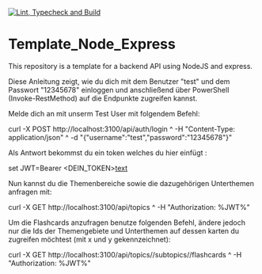 [![Lint, Typecheck and Build](https://github.com/DHBW-KA-Webengineering/Template_Node_Express/actions/workflows/build.yml/badge.svg)](https://github.com/DHBW-KA-Webengineering/Template_Node_Express/actions/workflows/build.yml)

# Template_Node_Express

This repository is a template for a backend API using NodeJS and express.


Diese Anleitung zeigt, wie du dich mit dem Benutzer "test" und dem Passwort "12345678" einloggen und anschließend über PowerShell (Invoke-RestMethod) auf die Endpunkte zugreifen kannst.

Melde dich an mit unserm Test User mit folgendem Befehl:

curl -X POST http://localhost:3100/api/auth/login ^
  -H "Content-Type: application/json" ^
  -d "{\"username\":\"test\",\"password\":\"12345678\"}"

Als Antwort bekommst du ein token welches du hier einfügt :

set JWT=Bearer <DEIN_TOKEN>[text](Dockerfile)

Nun kannst du die Themenbereiche sowie die dazugehörigen Unterthemen anfragen mit:

curl -X GET http://localhost:3100/api/topics ^
  -H "Authorization: %JWT%"

Um die Flashcards anzufragen benutze folgenden Befehl, ändere jedoch nur die Ids der Themengebiete und Unterthemen auf dessen karten du zugreifen möchtest (mit x und y gekennzeichnet):

curl -X GET http://localhost:3100/api/topics/<x>/subtopics/<y>/flashcards ^
  -H "Authorization: %JWT%"

